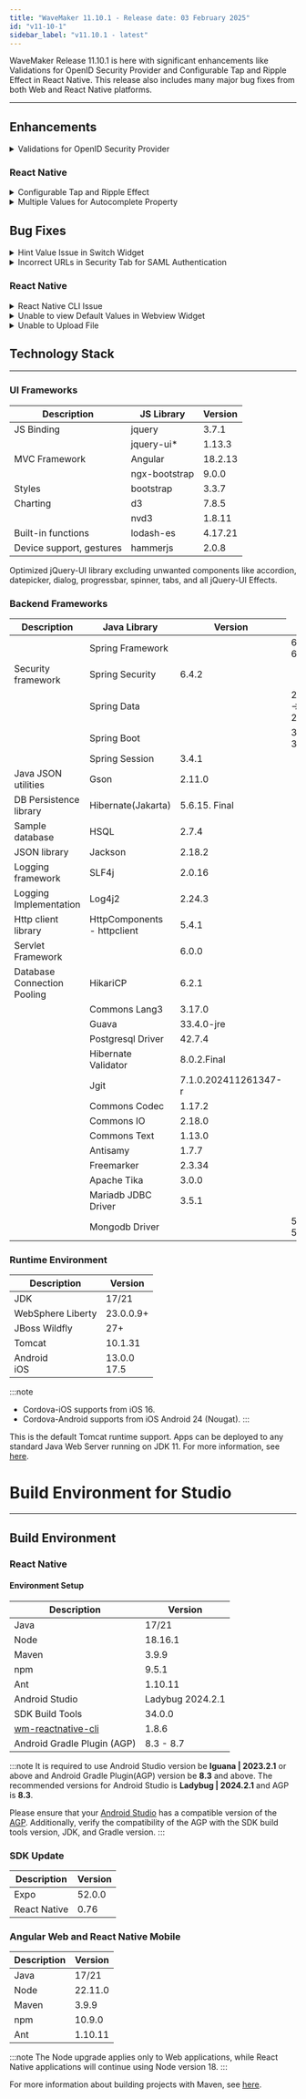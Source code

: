 ```yaml
---
title: "WaveMaker 11.10.1 - Release date: 03 February 2025"
id: "v11-10-1"
sidebar_label: "v11.10.1 - latest"
---
```


WaveMaker Release 11.10.1 is here with significant enhancements like Validations for OpenID Security Provider and Configurable Tap and Ripple Effect in React Native. This release also includes many major bug fixes from both Web and React Native platforms.

---

## Enhancements

<details><summary> Validations for OpenID Security Provider </summary>

With release 11.10.1, we have added validation checks for providerId in the OpenID security configuration within the Security Providers section. These validations ensure that the providerId only allows lowercase letters, uppercase letters, and underscore as special character.

![Security Provider Validation](/learn/assets/security-provider-validation.png)

Additionally, a check is added for the **Enable Provider** toggle option of the security providers. When trying to disable the last active provider, the system prevents this action to ensure that at least one provider remains enabled at all times.

![Security Provider Toggle](/learn/assets/security-provider-toggle.png)

</details>

### React Native

<details><summary> Configurable Tap and Ripple Effect </summary>

Enhanced customization for the widgets that are tappable by allowing users to disable the tap or ripple effect by disabling `Disable Touch Effect` property in the studio for the respective widgets.

This enhancement is applicable for the below widgets:
- Carousel
- Anchor
- Button
- Icon
- Picture
- Progress-bar
- Progress-circle
- Search
- Container
- Tabs
- Tile
- Card
- List
- Select
- Switch

</details>

<details><summary> Multiple Values for Autocomplete Property </summary>

Previously, `autocomplete` property of the Text widget was a toggle button. Now, this feature is  enhanced to support multiple values like OTP,Username,Email and off.

Default value will be **Username** as value of true is mapped to Username and false to Off.

![Autocomplete Property](/learn/assets/autocomplete.png)

</details>

## Bug Fixes

<details><summary> Hint Value Issue in Switch Widget </summary>

In Switch widget, the same hint value was shown for all the options upon hovering. This was noticed when Hint property is bound to the variables.

</details>

<details><summary> Incorrect URLs in Security Tab for SAML Authentication</summary>

In case of SAML security configuration, an issue was observed where the URLs in security tab were getting auto populated with incorrect URLs instead of the latest changes.  

</details>

### React Native

<details><summary> React Native CLI Issue </summary>

The issue related to React Native CLI, which generates APK and IPA files from an Expo app, was fixed. Previously, an error was thrown when the **useFramework: static** configuration was included in the **app.json** file.

</details>

<details><summary> Unable to view Default Values in Webview Widget</summary>

In Webview widget an issue was observed and fixed where the users were unable to view the default width and height properties in Markup section.

</details>

<details><summary> Unable to Upload File</summary>

An issue was observed and fixed when a device variable was created to perform `uploadFile` operation. Users were unable to upload any file.

</details>


## Technology Stack

---

### UI Frameworks

| Description | JS Library | Version |
| --- | --- | --- |
| JS Binding | jquery |  3.7.1 |
|  | jquery-ui* | 1.13.3 |
| MVC Framework | Angular |  18.2.13  |
|  | ngx-bootstrap | 9.0.0 |
| Styles | bootstrap | 3.3.7 |
| Charting | d3 | 7.8.5 |
|  | nvd3 | 1.8.11 |
| Built-in functions | lodash-es | 4.17.21|
| Device support, gestures | hammerjs | 2.0.8 |

Optimized jQuery-UI library excluding unwanted components like accordion, datepicker, dialog, progressbar, spinner, tabs, and all jQuery-UI Effects.

### Backend Frameworks

| Description | Java Library | Version |
| --- | --- |--------------------|
|  | Spring Framework | <td className="versiontdbgcolor"> 6.2.1 -> 6.2.2 </td>|
| Security framework | Spring Security | 6.4.2  |
|  | Spring Data |  <td className="versiontdbgcolor"> 2024.1.1 -> 2024.1.2 </td>  |
|  | Spring Boot |  <td className="versiontdbgcolor"> 3.4.1 -> 3.4.2 </td> |
|  | Spring Session | 3.4.1 |
| Java JSON utilities | Gson  | 2.11.0 |
| DB Persistence library | Hibernate(Jakarta) | 5.6.15. Final   |
| Sample database | HSQL | 2.7.4 |
| JSON library | Jackson |  2.18.2 |
| Logging framework | SLF4j | 2.0.16 |
| Logging Implementation | Log4j2 | 2.24.3 |
| Http client library  | HttpComponents -  httpclient |  5.4.1|
| Servlet Framework |  | 6.0.0 |
| Database Connection Pooling | HikariCP | 6.2.1  |
|  | Commons Lang3 | 3.17.0  |
|  | Guava | 33.4.0-jre |
|  | Postgresql Driver  | 42.7.4  |
|  | Hibernate Validator | 8.0.2.Final |
|  | Jgit | 7.1.0.202411261347-r |
|  | Commons Codec | 1.17.2 |
|  | Commons IO | 2.18.0 |
|  | Commons Text | 1.13.0 |
|  | Antisamy | 1.7.7 |
|  | Freemarker | 2.3.34 |
|  | Apache Tika | 3.0.0 |
|  | Mariadb JDBC Driver | 3.5.1 |
|  | Mongodb Driver | <td className="versiontdbgcolor"> 5.3.0 -> 5.3.1 </td> |


### Runtime Environment

| Description | Version |
| --- | --- |
| JDK | 17/21 |
| WebSphere Liberty | 23.0.0.9+ |
| JBoss Wildfly | 27+ |
| Tomcat | 10.1.31 |
| Android <br/> iOS | 13.0.0 <br/> 17.5 |


:::note
- Cordova-iOS supports from iOS 16.
- Cordova-Android supports from iOS Android 24 (Nougat).
:::

This is the default Tomcat runtime support. Apps can be deployed to any standard Java Web Server running on JDK 11. For more information, see [here](/learn/app-development/deployment/deployment-web-server).


# Build Environment for Studio
---

## Build Environment

### React Native

#### Environment Setup

|Description|	Version|
|---|---|
|Java | 17/21 |
|Node| 18.16.1 |
|Maven| 3.9.9 |
|npm | 9.5.1 |
|Ant| 1.10.11|
| Android Studio | Ladybug 2024.2.1 |
| SDK Build Tools | 34.0.0|
| [wm-reactnative-cli](https://www.npmjs.com/package/@wavemaker/wm-reactnative-cli) | 1.8.6 |
| Android Gradle Plugin (AGP) | 8.3 - 8.7 |

:::note
It is required to use Android Studio version be **Iguana | 2023.2.1** or above and Android Gradle Plugin(AGP) version be **8.3** and above. The recommended versions for Android Studio is **Ladybug | 2024.2.1** and AGP is **8.3**.

Please ensure that your [Android Studio](https://developer.android.com/studio/releases#android_gradle_plugin_and_android_studio_compatibility) has a compatible version of the [AGP](https://developer.android.com/build/releases/past-releases/agp-8-3-0-release-notes#compatibility). Additionally, verify the compatibility of the AGP with the SDK build tools version, JDK, and Gradle version.
:::

### SDK Update

|Description|	Version|
|---|---|
| Expo | 52.0.0 |
| React Native | 0.76 |

### Angular Web and React Native Mobile

|Description|	Version|
|---|---|
|Java | 17/21 |
|Node| 22.11.0 |
|Maven| 3.9.9 |
|npm | 10.9.0 |
|Ant| 1.10.11|

:::note
The Node upgrade applies only to Web applications, while React Native applications will continue using Node version 18.
:::

For more information about building projects with Maven, see [here](/learn/app-development/deployment/building-with-maven).
